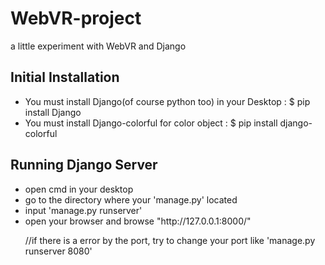 # WebVR-project
a little experiment with WebVR and Django

<h2>Initial Installation</h2>
<ul>
  <li>You must install Django(of course python too) in your Desktop : $ pip install Django</li>
  <li>You must install Django-colorful for color object : $ pip install django-colorful</li>
</ul>

<h2>Running Django Server</h2>
<ul>
  <li>open cmd in your desktop</li>
  <li>go to the directory where your 'manage.py' located</li>
  <li>input 'manage.py runserver'</li>
  <li>open your browser and browse "http://127.0.0.1:8000/"</li>
  <p>//if there is a error by the port, try to change your port like 'manage.py runserver 8080'</p>
</ul>
